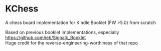 # KChess
A chess board implementation for Kindle Booklet (FW >5.0) from scratch 
  
  
Based on previous booklet implementations, especially https://github.com/ieb/Signalk_Booklet  
Huge credit for the reverse-engineering-worthiness of that repo
